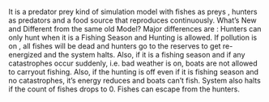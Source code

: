It is a predator prey kind of simulation model  with fishes as preys , hunters as predators and  a food source  that reproduces continuously.
What’s New and Different from the same old Model?
  Major differences are :
Hunters can only hunt when it is a Fishing Season and Hunting is allowed.
If pollution is on , all fishes will be dead and hunters go to the reserves to get re-energized and the system halts.
Also, if it is a fishing season and if any catastrophes occur suddenly, i.e. bad weather is on, boats are not allowed to  carryout fishing.
Also, if the hunting is off even if it is fishing season and no catastrophes, it’s energy reduces and boats can’t fish.
System also halts if the count of fishes drops to 0.
Fishes can escape from the hunters.
